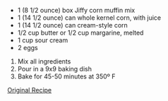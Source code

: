 - 1 (8 1/2 ounce) box Jiffy corn muffin mix
- 1 (14 1/2 ounce) can whole kernel corn, with juice
- 1 (14 1/2 ounce) can cream-style corn
- 1/2 cup butter or 1/2 cup margarine, melted
- 1 cup sour cream
- 2 eggs

1. Mix all ingredients
2. Pour in a 9x9 baking dish
3. Bake for 45-50 minutes at 350º F

<a href="http://www.food.com/recipe/memphis-corn-pudding-267639" target="_blank">Original Recipe</a>

